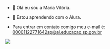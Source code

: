 - 👋 Olá eu sou a Maria Vitória.
- 👀 Estou aprendendo com o Alura.

- Para entrar em contato comigo meu e-mail é: 00001122771642sp@al.educacao.sp.gov.br

![](https://tenor.com/pt-BR/view/staff-gif-27320100)


